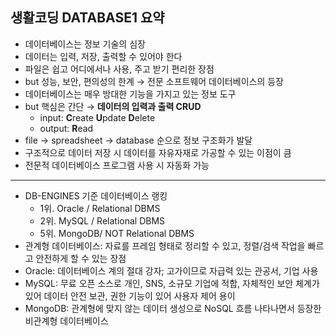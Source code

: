 ## 생활코딩 DATABASE1 요약

- 데이터베이스는 정보 기술의 심장
- 데이터는 입력, 저장, 출력할 수 있어야 한다
- 파일은 쉽고 어디에서나 사용, 주고 받기 편리한 장점
- but 성능, 보안, 편의성의 한계 → 전문 소프트웨어 데이터베이스의 등장
- 데이터베이스는 매우 방대한 기능을 가지고 있는 정보 도구
- but 핵심은 간단 → **데이터의 입력과 출력 CRUD**
	- input: **C**reate **U**pdate **D**elete
	- output: **R**ead
- file → spreadsheet → database 순으로 정보 구조화가 발달
- 구조적으로 데이터 저장 시 데이터를 자유자재로 가공할 수 있는 이점이 큼
- 전문적 데이터베이스 프로그램 사용 시 자동화 가능
---
- DB-ENGINES 기준 데이터베이스 랭킹
	- 1위. Oracle / Relational DBMS
	- 2위. MySQL / Relational DBMS
	- 5위. MongoDB/ NOT Relational DBMS
- 관계형 데이터베이스: 자료를 프레임 형태로 정리할 수 있고, 정렬/검색 작업을 빠르고 안전하게 할 수 있는 장점
- Oracle: 데이터베이스 계의 절대 강자; 고가이므로 자급력 있는 관공서, 기업 사용
- MySQL: 무료 오픈 소스로 개인, SNS, 소규모 기업에 적합, 자체적인 보안 체계가 있어 데이터 안전 보관, 권한 기능이 있어 사용자 제어 용이
- MongoDB: 관계형에 맞지 않는 데이터 생성으로 NoSQL 흐름 나타나면서 등장한 비관계형 데이터베이스
